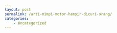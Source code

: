 ```yaml
---
layout: post
permalink: /arti-mimpi-motor-hampir-dicuri-orang/
categories:
    - Uncategorized
---
```


